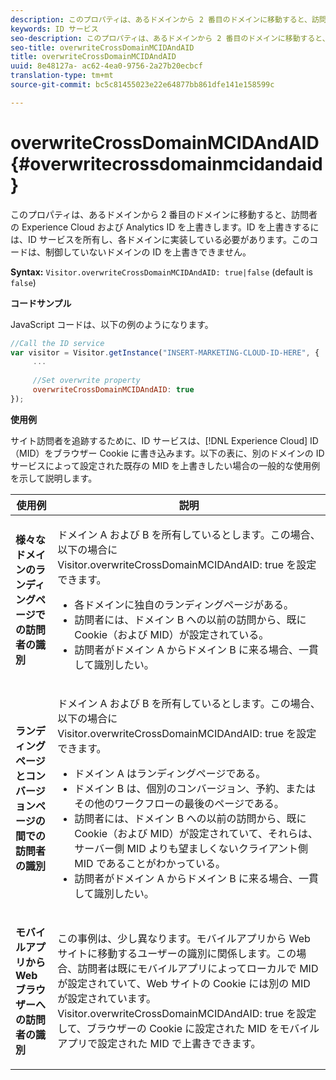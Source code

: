 ```yaml
---
description: このプロパティは、あるドメインから 2 番目のドメインに移動すると、訪問者の Experience Cloud および Analytics ID を上書きします。ID を上書きするには、ID サービスを所有し、各ドメインに実装している必要があります。このコードは、制御していないドメインの ID を上書きできません。
keywords: ID サービス
seo-description: このプロパティは、あるドメインから 2 番目のドメインに移動すると、訪問者の Experience Cloud および Analytics ID を上書きします。ID を上書きするには、ID サービスを所有し、各ドメインに実装している必要があります。このコードは、制御していないドメインの ID を上書きできません。
seo-title: overwriteCrossDomainMCIDAndAID
title: overwriteCrossDomainMCIDAndAID
uuid: 8e48127a- ac62-4ea0-9756-2a27b20ecbcf
translation-type: tm+mt
source-git-commit: bc5c81455023e22e64877bb861dfe141e158599c

---
```



# overwriteCrossDomainMCIDAndAID{#overwritecrossdomainmcidandaid}

このプロパティは、あるドメインから 2 番目のドメインに移動すると、訪問者の Experience Cloud および Analytics ID を上書きします。ID を上書きするには、ID サービスを所有し、各ドメインに実装している必要があります。このコードは、制御していないドメインの ID を上書きできません。

**Syntax:** `Visitor.overwriteCrossDomainMCIDAndAID: true|false` (default is `false`)

**コードサンプル**

JavaScript コードは、以下の例のようになります。

```js
//Call the ID service 
var visitor = Visitor.getInstance("INSERT-MARKETING-CLOUD-ID-HERE", { 
     ... 
 
     //Set overwrite property 
     overwriteCrossDomainMCIDAndAID: true 
}); 
```

**使用例**

サイト訪問者を追跡するために、ID サービスは、[!DNL Experience Cloud] ID（MID）をブラウザー Cookie に書き込みます。以下の表に、別のドメインの ID サービスによって設定された既存の MID を上書きしたい場合の一般的な使用例を示して説明します。

<table id="table_FC1AF6551D6646E0BF1C4FB7C1316EBB"> 
 <thead> 
  <tr> 
   <th colname="col1" class="entry"> 使用例 </th> 
   <th colname="col2" class="entry"> 説明 </th> 
  </tr> 
 </thead>
 <tbody> 
  <tr> 
   <td colname="col1"> <p> <b>様々なドメインのランディングページでの訪問者の識別</b> </p> </td> 
   <td colname="col2"> <p>ドメイン A および B を所有しているとします。この場合、以下の場合に <span class="codeph">Visitor.overwriteCrossDomainMCIDAndAID: true</span> を設定できます。 </p> <p> 
     <ul id="ul_FB4704BFE7134F1688E34BF1A36627B7"> 
      <li id="li_FF71FD1FB9DD4702B675A140FAD2B481">各ドメインに独自のランディングページがある。 </li> 
      <li id="li_78F75469D32D473B93148B46D35E67F1">訪問者には、ドメイン B への以前の訪問から、既に Cookie（および MID）が設定されている。 </li> 
      <li id="li_305CE5138EEB43D3BF9CE38D1E7FFA04">訪問者がドメイン A からドメイン B に来る場合、一貫して識別したい。 </li> 
     </ul> </p> </td> 
  </tr> 
  <tr> 
   <td colname="col1"> <p> <b>ランディングページとコンバージョンページの間での訪問者の識別</b> </p> </td> 
   <td colname="col2"> <p>ドメイン A および B を所有しているとします。この場合、以下の場合に <span class="codeph">Visitor.overwriteCrossDomainMCIDAndAID: true</span> を設定できます。 </p> 
    <ul id="ul_7BEBFD523A2F47AFB6963536E43692D0"> 
     <li id="li_71586080489340E2A6C0B263F231E3DE">ドメイン A はランディングページである。 </li> 
     <li id="li_4E3D3CB380EE4F1BAC4CD752194AE8DE">ドメイン B は、個別のコンバージョン、予約、またはその他のワークフローの最後のページである。 </li> 
     <li id="li_FB393B16CFAC4D2D9B2328EBA4573C1A">訪問者には、ドメイン B への以前の訪問から、既に Cookie（および MID）が設定されていて、それらは、サーバー側 MID よりも望ましくないクライアント側 MID であることがわかっている。 </li> 
     <li id="li_36FC138530A4476A995C0F9FD73C41DE">訪問者がドメイン A からドメイン B に来る場合、一貫して識別したい。 </li> 
    </ul> </td> 
  </tr> 
  <tr> 
   <td colname="col1"> <p> <b>モバイルアプリから Web ブラウザーへの訪問者の識別</b> </p> </td> 
   <td colname="col2"> <p>この事例は、少し異なります。モバイルアプリから Web サイトに移動するユーザーの識別に関係します。この場合、訪問者は既にモバイルアプリによってローカルで MID が設定されていて、Web サイトの Cookie には別の MID が設定されています。<span class="codeph">Visitor.overwriteCrossDomainMCIDAndAID: true</span> を設定して、ブラウザーの Cookie に設定された MID をモバイルアプリで設定された MID で上書きできます。 </p> </td> 
  </tr> 
 </tbody> 
</table>

